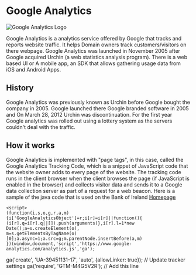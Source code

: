 # Google Analytics

![Google Analytics Logo](https://cdn.techadvisor.co.uk/cmsdata/features/3666560/is-google-analytics-down-main_thumb800.jpg)
 
Google Analytics is a analytics service offered by Google that tracks and reports website traffic. It helps Domain owners track customers/visitors on there webpage. Google Analytics was launched in November 2005 after Google acquired Urchin (a web statistics analysis program). There is a web based UI or A mobile app, an SDK that allows gathering usage data from iOS and Android Apps. 
 
 ## History
Google Analytics was previously known as Urchin before Google bought the company in 2005. Google launched there Google branded software in 2005 and On March 28, 2012 Urchin was discontinuation. For the first year Google analytics was rolled out using a lottery system as the servers couldn't deal with the traffic. 

## How it works
Google Analytics is implemented with "page tags", in this case, called the Google Analytics Tracking Code, which is a snippet of JavaScript code that the website owner adds to every page of the website. The tracking code runs in the client browser when the client browses the page (if JavaScript is enabled in the browser) and collects visitor data and sends it to a Google data collection server as part of a request for a web beacon. Here is a sample of the java code that is used on the Bank of Ireland [Homepage](https://www.bankofireland.com/)
<!-- Modified Analytics tracking code with Optimize plugin -->
    <script>
    (function(i,s,o,g,r,a,m){i['GoogleAnalyticsObject']=r;i[r]=i[r]||function(){
    (i[r].q=i[r].q||[]).push(arguments)},i[r].l=1*new Date();a=s.createElement(o),
    m=s.getElementsByTagName(o)[0];a.async=1;a.src=g;m.parentNode.insertBefore(a,m)
    })(window,document,'script','https://www.google-analytics.com/analytics.js','ga');

  ga('create', 'UA-39451131-17', 'auto', {allowLinker: true});  // Update tracker settings 
  ga('require', 'GTM-M4G5V2R');           // Add this line
                                        
  
</script>    <title>
      Bank of Ireland - For small steps, for big steps, for life    </title>
    		</head>
